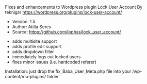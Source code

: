 Fixes and enhancements to Wordpress plugin Lock User Account By teknigar
https://wordpress.org/plugins/lock-user-account/

 * Version: 1.5
 * Author: Attila Seres
 * Source: https://github.com/lophas/lock_user_account/

- adds multisite support
- adds profile edit support
- adds dropdown filter
- immediately logs out locked users
- fixes minor issues (i.e. hardcoded referer)

Installation: just drop the fix_Baba_User_Meta.php file into your /wp-content/mu-plugins/ folder
